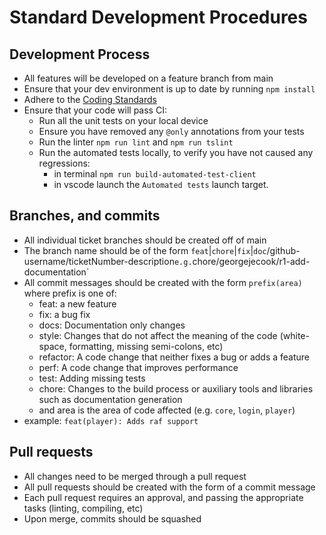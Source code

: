 
# Standard Development Procedures

## Development Process
 - All features will be developed on a feature branch from main
 - Ensure that your dev environment is up to date by running `npm install`
 - Adhere to the [Coding Standards](./coding-standards.md)
 - Ensure that your code will pass CI:
    - Run all the unit tests on your local device
    - Ensure you have removed any `@only` annotations from your tests
    - Run the linter `npm run lint` and `npm run tslint`
    - Run the automated tests locally, to verify you have not caused any regressions:
      - in terminal `npm run build-automated-test-client`
      - in vscode launch the `Automated tests` launch target.

## Branches, and commits
- All individual ticket branches should be created off of main
- The branch name should be of the form `feat`|`chore`|`fix`|`doc`/github-username/ticketNumber-description` e.g. `chore/georgejecook/r1-add-documentation`
- All commit messages should be created with the form `prefix(area)` where prefix is one of:
    - feat: a new feature
    - fix: a bug fix
    - docs: Documentation only changes
    - style: Changes that do not affect the meaning of the code (white-space, formatting, missing semi-colons, etc)
    - refactor: A code change that neither fixes a bug or adds a feature
    - perf: A code change that improves performance
    - test: Adding missing tests
    - chore: Changes to the build process or auxiliary tools and libraries such as documentation generation
  - and area is the area of code affected (e.g. `core`, `login`, `player`)
- example: `feat(player): Adds raf support`

## Pull requests
- All changes need to be merged through a pull request
- All pull requests should be created with the form of a commit message
- Each pull request requires an approval, and passing the appropriate tasks (linting, compiling, etc)
- Upon merge, commits should be squashed
